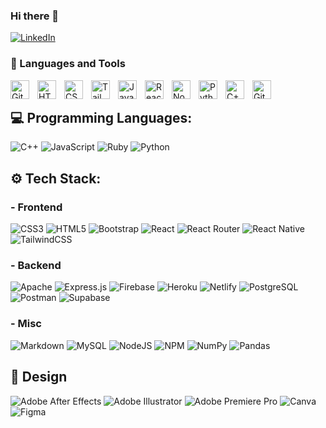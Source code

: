 ### Hi there 👋

<p><a href="https://www.linkedin.com/in/maximiliano-villegas-garcía"><img src="https://img.shields.io/badge/LinkedIn-%230077B5.svg?logo=linkedin&logoColor=white" alt="LinkedIn"></a></p>


### 🧰 Languages and Tools


<img align="left" alt="Git" width="30px" style="padding-right:10px;" src="https://cdn.jsdelivr.net/gh/devicons/devicon/icons/git/git-original.svg" />
<img align="left" alt="HTML" width="30px" style="padding-right:10px;" src="https://cdn.jsdelivr.net/gh/devicons/devicon/icons/html5/html5-plain.svg" />
<img align="left" alt="CSS" width="30px" style="padding-right:10px;" src="https://cdn.jsdelivr.net/gh/devicons/devicon/icons/css3/css3-plain.svg" />
<img align="left" alt="TailwindCSS" width="30px" style="padding-right:10px;" src="https://cdn.jsdelivr.net/gh/devicons/devicon/icons/tailwindcss/tailwindcss-plain.svg"> 
          
<img align="left" alt="JavaScript" width="30px" style="padding-right:10px;" src="https://cdn.jsdelivr.net/gh/devicons/devicon/icons/javascript/javascript-plain.svg" />
<img align="left" alt="React" width="30px" style="padding-right:10px;" src="https://cdn.jsdelivr.net/gh/devicons/devicon/icons/react/react-original.svg" />
<img align="left" alt="NodeJS" width="30px" style="padding-right:10px;" src="https://cdn.jsdelivr.net/gh/devicons/devicon/icons/nodejs/nodejs-original.svg" />
<img align="left" alt="Python" width="30px" style="padding-right:10px;" src="https://cdn.jsdelivr.net/gh/devicons/devicon/icons/python/python-plain.svg" />
<img align="left" alt="C++" width="30px" style="padding-right:10px;" src="https://cdn.jsdelivr.net/gh/devicons/devicon/icons/cplusplus/cplusplus-line.svg" />
<img align="left" alt="GitHub" width="30px" style="padding-right:10px;" src="https://cdn.jsdelivr.net/gh/devicons/devicon/icons/github/github-original.svg" />
<br />

## 💻 Programming Languages:

![C++](https://img.shields.io/badge/C++-%2300599C.svg?style=for-the-badge&logo=c%2B%2B&logoColor=white) ![JavaScript](https://img.shields.io/badge/JavaScript-%23323330.svg?style=for-the-badge&logo=javascript&logoColor=%23F7DF1E) ![Ruby](https://img.shields.io/badge/ruby-A30031?style=for-the-badge&logo=ruby&logoColor=E40046) ![Python](https://img.shields.io/badge/Python-3670A0?style=for-the-badge&logo=python&logoColor=ffdd54)

## ⚙ Tech Stack:

### - Frontend
![CSS3](https://img.shields.io/badge/CSS-%231572B6.svg?style=for-the-badge&logo=css3&logoColor=white) ![HTML5](https://img.shields.io/badge/HTML-%23E34F26.svg?style=for-the-badge&logo=html5&logoColor=white) ![Bootstrap](https://img.shields.io/badge/Bootstrap-%23563D7C.svg?style=for-the-badge&logo=bootstrap&logoColor=white) ![React](https://img.shields.io/badge/React-%2320232a.svg?style=for-the-badge&logo=react&logoColor=%2361DAFB) ![React Router](https://img.shields.io/badge/React_Router-CA4245?style=for-the-badge&logo=react-router&logoColor=white) ![React Native](https://img.shields.io/badge/React_Native-%2320232a.svg?style=for-the-badge&logo=react&logoColor=%2361DAFB) ![TailwindCSS](https://img.shields.io/badge/TailwindCSS-%2338B2AC.svg?style=for-the-badge&logo=tailwind-css&logoColor=white)

### - Backend
![Apache](https://img.shields.io/badge/Apache-%23D42029.svg?style=for-the-badge&logo=apache&logoColor=white) ![Express.js](https://img.shields.io/badge/Express.JS-%23404d59.svg?style=for-the-badge&logo=express&logoColor=%2361DAFB) ![Firebase](https://img.shields.io/badge/Firebase-%23039BE5.svg?style=for-the-badge&logo=firebase) ![Heroku](https://img.shields.io/badge/Heroku-%23430098.svg?style=for-the-badge&logo=heroku&logoColor=white) ![Netlify](https://img.shields.io/badge/Netlify-%23000000.svg?style=for-the-badge&logo=netlify&logoColor=#00C7B7)  ![PostgreSQL](https://img.shields.io/badge/PostgreSQL-%23316192.svg?style=for-the-badge&logo=postgresql&logoColor=white) ![Postman](https://img.shields.io/badge/Postman-FF6C37?style=for-the-badge&logo=postman&logoColor=white) ![Supabase](https://img.shields.io/badge/Supabase-3ECF8E?style=for-the-badge&logo=supabase&logoColor=white) 

### - Misc
![Markdown](https://img.shields.io/badge/Markdown-%23000000.svg?style=for-the-badge&logo=markdown&logoColor=white)  ![MySQL](https://img.shields.io/badge/MySQL-%2300f.svg?style=for-the-badge&logo=mysql&logoColor=white) ![NodeJS](https://img.shields.io/badge/Node.JS-6DA55F?style=for-the-badge&logo=node.js&logoColor=white) ![NPM](https://img.shields.io/badge/NPM-%23000000.svg?style=for-the-badge&logo=npm&logoColor=white) ![NumPy](https://img.shields.io/badge/NumPy-%23013243.svg?style=for-the-badge&logo=numpy&logoColor=white) ![Pandas](https://img.shields.io/badge/Pandas-%23150458.svg?style=for-the-badge&logo=pandas&logoColor=white)


## 🎨 Design

![Adobe After Effects](https://img.shields.io/badge/Adobe%20After%20Effects-9999FF.svg?style=for-the-badge&logo=Adobe%20After%20Effects&logoColor=white) ![Adobe Illustrator](https://img.shields.io/badge/Adobe%20Illustator-%23FF9A00.svg?style=for-the-badge&logo=adobeillustrator&logoColor=white) ![Adobe Premiere Pro](https://img.shields.io/badge/Adobe%20Premiere%20Pro-9999FF.svg?style=for-the-badge&logo=Adobe%20Premiere%20Pro&logoColor=white) ![Canva](https://img.shields.io/badge/Canva-%2300C4CC.svg?style=for-the-badge&logo=Canva&logoColor=white) ![Figma](https://img.shields.io/badge/figma-%23F24E1E.svg?style=for-the-badge&logo=figma&logoColor=white)

<!--
**MaxvG115/MaxvG115** is a ✨ _special_ ✨ repository because its `README.md` (this file) appears on your GitHub profile.

Here are some ideas to get you started:

- 🔭 I’m currently working on ...
- 🌱 I’m currently learning ...
- 👯 I’m looking to collaborate on ...
- 🤔 I’m looking for help with ...
- 💬 Ask me about ...
- 📫 How to reach me: ...
- 😄 Pronouns: ...
- ⚡ Fun fact: ...
-->
